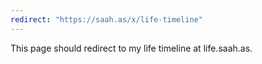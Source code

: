 ```yaml
---
redirect: "https://saah.as/x/life-timeline"
---
```


This page should redirect to my life timeline at life.saah.as.

